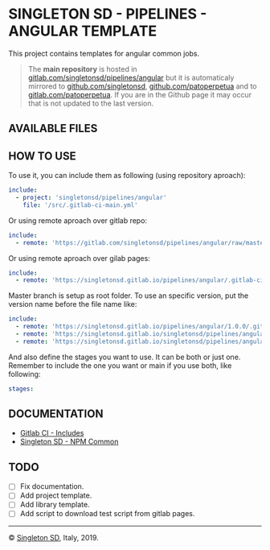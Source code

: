 # SINGLETON SD - PIPELINES - ANGULAR TEMPLATE

This project contains templates for angular common jobs.

> The **main repository** is hosted in [gitlab.com/singletonsd/pipelines/angular](https://gitlab.com/singletonsd/pipelines/angular.git) but it is automaticaly mirrored to [github.com/singletonsd](https://github.com/singletonsd/pipelines-angular.git), [github.com/patoperpetua](https://github.com/patoperpetua/pipelines-angular.git) and to [gitlab.com/patoperpetua](https://gitlab.com/patoperpetua/pipelines-angular.git). If you are in the Github page it may occur that is not updated to the last version.

<!-- TODO: explain that uses common npm template. -->

## AVAILABLE FILES

## HOW TO USE

To use it, you can include them as following (using repository aproach):
<!-- TODO: add project and library templates. -->
```yaml
include:
  - project: 'singletonsd/pipelines/angular'
    file: '/src/.gitlab-ci-main.yml'
```

Or using remote aproach over gitlab repo:
<!-- TODO: add project and library templates. -->
```yaml
include:
  - remote: 'https://gitlab.com/singletonsd/pipelines/angular/raw/master/src/.gitlab-ci-main.yml'
```

Or using remote aproach over gilab pages:
<!-- TODO: add project and library templates. -->
```yaml
include:
  - remote: 'https://singletonsd.gitlab.io/pipelines/angular/.gitlab-ci-main.yml'
```

Master branch is setup as root folder. To use an specific version, put the version name before the file name like:

```yaml
include:
  - remote: 'https://singletonsd.gitlab.io/pipelines/angular/1.0.0/.gitlab-ci-main.yml'
  - remote: 'https://singletonsd.gitlab.io/singletonsd/pipelines/angular/develop/.gitlab-ci-test-main.yml'
  - remote: 'https://singletonsd.gitlab.io/singletonsd/pipelines/angular/feature-new/.gitlab-ci-main.yml'
```

And also define the stages you want to use. It can be both or just one. Remember to include the one you want or main if you use both, like following:

<!-- TODO: add stages-->
```yaml
stages:
```

## DOCUMENTATION

- [Gitlab CI - Includes](https://docs.gitlab.com/ee/ci/yaml/)
- [Singleton SD - NPM Common](https://gitlab.com/singletonsd/pipelines/npm.git)

## TODO

- [ ] Fix documentation.
- [ ] Add project template.
- [ ] Add library template.
- [ ] Add script to download test script from gitlab pages.

----------------------

© [Singleton SD](http://www.singletonsd.com), Italy, 2019.

